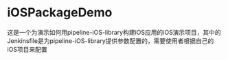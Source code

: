 # iOSPackageDemo
这是一个为演示如何用pipeline-iOS-library构建iOS应用的iOS演示项目，其中的Jenkinsfile是为pipeline-iOS-library提供参数配置的，需要使用者根据自己的iOS项目来配置
